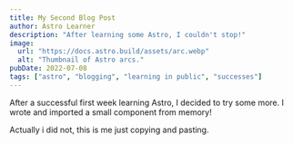 ```yaml
---
title: My Second Blog Post
author: Astro Learner
description: "After learning some Astro, I couldn't stop!"
image:
  url: "https://docs.astro.build/assets/arc.webp"
  alt: "Thumbnail of Astro arcs."
pubDate: 2022-07-08
tags: ["astro", "blogging", "learning in public", "successes"]
---
```


After a successful first week learning Astro, I decided to try some more. I wrote and imported a small component from memory!

Actually i did not, this is me just copying and pasting.
